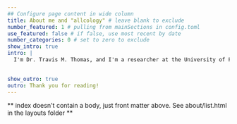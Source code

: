 ```yaml
---
## Configure page content in wide column
title: About me and "allcology" # leave blank to exclude
number_featured: 1 # pulling from mainSections in config.toml
use_featured: false # if false, use most recent by date
number_categories: 0 # set to zero to exclude
show_intro: true
intro: |
  I'm Dr. Travis M. Thomas, and I'm a researcher at the University of Florida's Nature Coast Biological Station. I'm interested in all-things-ecology & technology. I use a multidisciplinary approach along with modern technology to answer a variety of ecological questions. I can typically be found at the intersection of modern solutions and age old problems.   
  

show_outro: true
outro: Thank you for reading!
---
```




** index doesn't contain a body, just front matter above.
See about/list.html in the layouts folder **